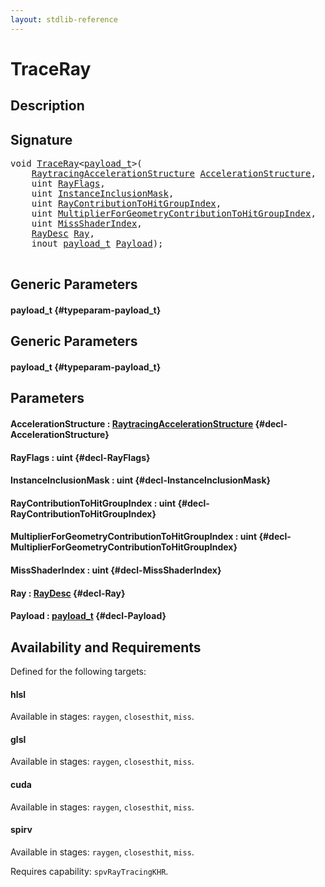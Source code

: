 ```yaml
---
layout: stdlib-reference
---
```


# TraceRay

## Description





## Signature 

<pre>
<span class="code_keyword">void</span> <a href="/stdlib-reference/global-decls/TraceRay">TraceRay</a>&lt;<a href="/stdlib-reference/global-decls/TraceRay#typeparam-payload_t" class="code_type">payload_t</a>&gt;(
    <a href="/stdlib-reference/types/RaytracingAccelerationStructure/index">RaytracingAccelerationStructure</a> <a href="/stdlib-reference/global-decls/TraceRay#decl-AccelerationStructure" class="code_param">AccelerationStructure</a>,
    <span class="code_keyword">uint</span> <a href="/stdlib-reference/global-decls/TraceRay#decl-RayFlags" class="code_param">RayFlags</a>,
    <span class="code_keyword">uint</span> <a href="/stdlib-reference/global-decls/TraceRay#decl-InstanceInclusionMask" class="code_param">InstanceInclusionMask</a>,
    <span class="code_keyword">uint</span> <a href="/stdlib-reference/global-decls/TraceRay#decl-RayContributionToHitGroupIndex" class="code_param">RayContributionToHitGroupIndex</a>,
    <span class="code_keyword">uint</span> <a href="/stdlib-reference/global-decls/TraceRay#decl-MultiplierForGeometryContributionToHitGroupIndex" class="code_param">MultiplierForGeometryContributionToHitGroupIndex</a>,
    <span class="code_keyword">uint</span> <a href="/stdlib-reference/global-decls/TraceRay#decl-MissShaderIndex" class="code_param">MissShaderIndex</a>,
    <a href="/stdlib-reference/types/RayDesc/index">RayDesc</a> <a href="/stdlib-reference/global-decls/TraceRay#decl-Ray" class="code_param">Ray</a>,
    <span class="code_keyword">inout</span> <a href="/stdlib-reference/global-decls/TraceRay#typeparam-payload_t" class="code_type">payload_t</a> <a href="/stdlib-reference/global-decls/TraceRay#decl-Payload" class="code_param">Payload</a>);

</pre>

## Generic Parameters

#### payload\_t {#typeparam-payload_t}

## Generic Parameters

#### payload\_t {#typeparam-payload_t}

## Parameters

#### AccelerationStructure  : [RaytracingAccelerationStructure](/stdlib-reference/types/RaytracingAccelerationStructure/index) {#decl-AccelerationStructure}
#### RayFlags  : uint {#decl-RayFlags}
#### InstanceInclusionMask  : uint {#decl-InstanceInclusionMask}
#### RayContributionToHitGroupIndex  : uint {#decl-RayContributionToHitGroupIndex}
#### MultiplierForGeometryContributionToHitGroupIndex  : uint {#decl-MultiplierForGeometryContributionToHitGroupIndex}
#### MissShaderIndex  : uint {#decl-MissShaderIndex}
#### Ray  : [RayDesc](/stdlib-reference/types/RayDesc/index) {#decl-Ray}
#### Payload  : [payload\_t](/stdlib-reference/global-decls/TraceRay#typeparam-payload_t) {#decl-Payload}

## Availability and Requirements

Defined for the following targets:

#### hlsl
Available in stages: `raygen`, `closesthit`, `miss`.

#### glsl
Available in stages: `raygen`, `closesthit`, `miss`.

#### cuda
Available in stages: `raygen`, `closesthit`, `miss`.

#### spirv
Available in stages: `raygen`, `closesthit`, `miss`.

Requires capability: `spvRayTracingKHR`.


